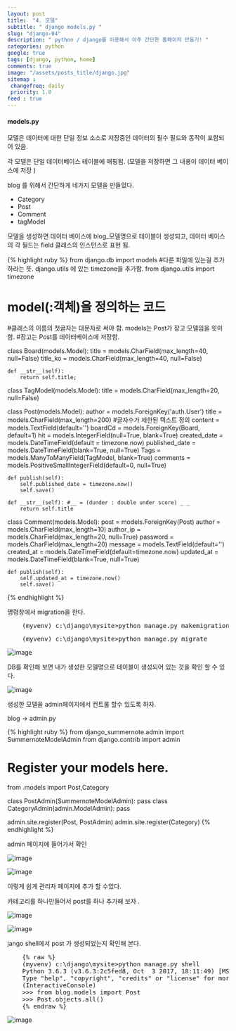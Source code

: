 ```yaml
---
layout: post
title:  "4. 모델"
subtitle: " django models.py "
slug: "django-04"
description: " python / django를 이용해서 아주 간단한 홈페이지 만들기! "
categories: python
google: true
tags: [django, python, home]
comments: true
image: "/assets/posts_title/django.jpg"
sitemap : 
 changefreq: daily
 priority: 1.0
feed : true
---
```



#### models.py  

모델은 데이터에 대한 단일 정보 소스로 저장중인 데이터의 필수 필드와 동작이 포함되어 있음.

각 모델은 단일 데이터베이스 테이블에 매핑됨. (모델을 저장하면 그 내용이 데이터 베이스에 저장 )


blog 를 위해서 간단하게 네가지 모델을 만들었다.

- Category
- Post
- Comment
- tagModel

모델을 생성하면 데이터 베이스에 blog_모델명으로 테이블이 생성되고,
데이터 베이스의 각 필드는 field 클래스의 인스턴스로 표현 됨.

{% highlight ruby %}
 from django.db import models
#다른 파일에 있는걸 추가하라는 뜻. django.utils 에 있는 timezone을 추가함.
from django.utils import timezone  

# model(:객체)을 정의하는 코드
#클래스의 이름의 첫글자는 대문자로 써야 함. models는 Post가 장고 모델임을 읫미함.
#장고는 Post를 데이터베이스에 저장함.

class Board(models.Model):
	title = models.CharField(max_length=40, null=False)
	title_ko = models.CharField(max_length=40, null=False)

	def __str__(self):
		return self.title;

class TagModel(models.Model):
	title = models.CharField(max_length=20, null=False)

class Post(models.Model):
	author = models.ForeignKey('auth.User')
	title = models.CharField(max_length=200) #글자수가 제한된 텍스트 정의
	content = models.TextField(default='')
	boardCd = models.ForeignKey(Board, default=1)
	hit = models.IntegerField(null=True, blank=True)
	created_date = models.DateTimeField(default = timezone.now)
	published_date = models.DateTimeField(blank=True, null=True)
	Tags = models.ManyToManyField(TagModel, blank=True)
	comments = models.PositiveSmallIntegerField(default=0, null=True)

	def publish(self):
		self.published_date = timezone.now()
		self.save()

	def __str__(self): #__ = (dunder : double under score) _ _  
		return self.title

class Comment(models.Model):
	post = models.ForeignKey(Post)
	author = models.CharField(max_length=10)
	author_ip = models.CharField(max_length=20, null=True)
	password = models.CharField(max_length=20)
	message = models.TextField(default='')
	created_at = models.DateTimeField(default=timezone.now)
	updated_at = models.DateTimeField(blank=True, null=True)

	def publish(self):
		self.updated_at = timezone.now()
		self.save()
{% endhighlight %}

명령창에서 migration을 한다.
<pre>
	(myvenv) c:\django\mysite>python manage.py makemigrations
</pre>


<pre>
	(myvenv) c:\django\mysite>python manage.py migrate
</pre>

![image](/assets/posts_con/django/django_03002.png)

DB를 확인해 보면 내가 생성한 모델명으로 테이블이 생성되어 있는 것을 확인 할 수 있다.  

![image](/assets/posts_con/django/django_03003.png)


생성한 모델을 admin페이지에서 컨트롤 할수 있도록 하자.

blog ->  admin.py

{% highlight ruby %}
from django_summernote.admin import SummernoteModelAdmin
from django.contrib import admin
# Register your models here.
from .models import Post,Category

class PostAdmin(SummernoteModelAdmin):
	pass
class CategoryAdmin(admin.ModelAdmin):
	pass

admin.site.register(Post, PostAdmin)
admin.site.register(Category)
{% endhighlight %}


admin 페이지에 들어가서 확인

![image](/assets/posts_con/django/django_04001.png)

![image](/assets/posts_con/django/django_04002.png)

이렇게 쉽게 관리자 페이지에 추가 할 수있다.  

카테고리를 하나만들어서 post를 하나 추가해 보자 .

![image](/assets/posts_con/django/django_04003.png)

![image](/assets/posts_con/django/django_04004.png)


jango shell에서 post 가 생성되었는지 확인해 본다.  

<pre>
	{% raw %}
	(myvenv) c:\django\mysite>python manage.py shell
	Python 3.6.3 (v3.6.3:2c5fed8, Oct  3 2017, 18:11:49) [MSC v.1900 64 bit (AMD64)] on win32
	Type "help", "copyright", "credits" or "license" for more information.
	(InteractiveConsole)
	>>> from blog.models import Post
	>>> Post.objects.all()
	{% endraw %}
</pre>
 ![image](/assets/posts_con/django/django_04005.png)
